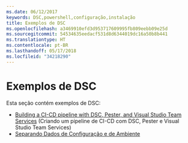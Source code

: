 ```yaml
---
ms.date: 06/12/2017
keywords: DSC,powershell,configuração,instalação
title: Exemplos de DSC
ms.openlocfilehash: a3469910efd3d953717609995fb809eebb09e25d
ms.sourcegitcommit: 54534635eedacf531d8d6344019dc16a50b8b441
ms.translationtype: HT
ms.contentlocale: pt-BR
ms.lasthandoff: 05/17/2018
ms.locfileid: "34218290"
---
```

# <a name="dsc-examples"></a>Exemplos de DSC

Esta seção contém exemplos de DSC:

- [Building a CI-CD pipeline with DSC, Pester, and Visual Studio Team Services](dscCiCd.md) (Criando um pipeline de CI-CD com DSC, Pester e Visual Studio Team Services)
- [Separando Dados de Configuração e de Ambiente](separatingEnvData.md)